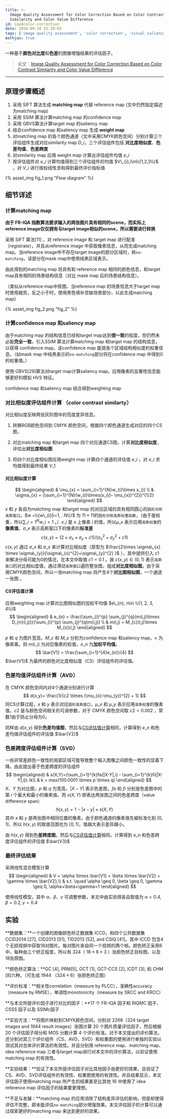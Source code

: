 ```yaml
---
title: >-
  Image Quality Assessment for Color Correction Based on Color Contrast
  Similarity and Color Value Difference
id: iqa4color-correction
date: 2018-09-20 15:29:02
tags: ['image quality assessment', 'color correction', 'visual saliency', 'color contrast similarity', 'color value difference']
mathjax: true
---
```


一种基于**颜色对比度**和**色差**的图像增强结果的评估因子。
<!-- more -->


> 论文：[Image Quality Assessment for Color Correction Based on Color Contrast Similarity and Color Value Difference](https://ieeexplore.ieee.org/document/7763834/)



---



## 原理步骤概述

1. 采用 SIFT 算法生成 **matching map** 代替 reference map (文中仍然指定描述为matching map)
2. 采用 SSIM 算法计算matching map 的confidence map
3. 采用 GBVS算法计算target map 的saliency map
4. 结合confidence map 和saliency map 生成 **weight map**
5. 对matching map 的各个颜色通道（文中采用CMYK颜色空间）分别计算三个评估组件生成对应similarity map $D\_{i}$，三个评估组件包括 **对比度相似度**、**色差均值**、**色差跨度**
6. 对similarity map 应用 weight map 计算出评估组件均值 $e\_{i}$
7. 按评估组件对 $e\_{i}$ 计算均值得到三个评估组件的均值 $V\_{i},i\in\\{1,2,3\\}$ ，对 $V\_{i}$ 进行按权线性求和得到最终评价指标值

{% asset_img fig_1.png "Flow diagram" %}

## 细节详述

### 计算matching map

**由于 FR-IQA 指数算法要求输入的两张图片具有相同的scene，而实际上reference image仅仅拥有与target image相似的scene，所以需要进行转换**

采用 SIFT 算法[11] ，对 reference image 和 target map 进行配准（registrate），并且从reference image 中获取像素信息，从而生成matching map。当reference image中不存在target image的部分区域时，称`no-matching`，该部分在mask map中使用纯黑区域表示。

由此得到的matching map 将具有和 reference map 相同的颜色信息，和target map具有相同的场景结构信息（对比 mask map 后的场景结构信息）。

（类似从reference map中抠图，当reference map 的场景信息大于target map 时使用裁剪，反之小于时，使用黑色填补空缺场景部分，以此生成matching map）

{% asset_img fig_2.png "fig_2" %}

### 计算confidence map 和saliency map

由于matching map 的结构信息已经和target map达到**很一致**的程度，但仍然未必能**完全一致**，引入SSIM 算法计算matching map 和target map 的结构信息，以获得 confidence map。该confidence map 能提各个区域结构相似度的权重信息。（如mask map 中纯黑表示的`no-matching`部分将在confidence map 中得到0的权重值。）

使用 GBVS[29]算法对target map计算saliency map。应用像素的显著性信息能够更好的模拟 HVS 特征。

confidence map 和saliency map 结合得到weighting map



### 对比相似度评估组件计算 （color contrast similarty）

对比相似度反映两张灰阶图中的亮度差异信息。

1. 转换RGB颜色空间到 CMYK 颜色空间，根据四个颜色通道生成对应的四个CS图，

2. 对比matching map 和target map 四个对应通道CS图，计算**对比度相似度**，评估出**对比度相似图**

3. 将四个对比度相似图应用weight map 计算四个通道的评估值 $e\_{i}$ ，对 $e\_{i}$ 求均值得到最终结果 $V\_{1}$

#### 对比相似度计算

$$
\begin{aligned}
& \mu_{x} = \sum_{i=1}^{N}w_{i}\times x_{i} \\
& \sigma_{x} = (\sum_{i=1}^{N}(w_{i}\times(x_{i}- \mu_{x})^{2})^{1/2}
\end{aligned}
$$
$x$ 和 $y$ 各自为matching map 和target map 的对应区域的具有相同圆心的`圆形对称高斯窗口`。$w =\\{w\_{i}|i=1, ..N\\}$ 为 $11 \times 11$的`圆形对称高斯权重函数`，（由于是权重，所以$\sum\limits\_{i=1}^{N}w\_{i} = 1$ 。）$x\_{i}$ 是 $x$ 上像素 $i$ 的值，所以$\mu\_{x}$ 表示应用`高斯权重`的**像素值**。$\sigma\_{x}$ 表示高斯窗口下的像素的**标准差**
$$
c(x,y)=(2\times \sigma_{x} \times \sigma_{y}+c1)/(\sigma_{x}^{2}+\sigma_{y}^{2} + c1)
$$
$c(x, y)$ 通过 $\sigma\_{x}$ 和 $\sigma\_{x}$ 来计算对比相似度（原型为 $\frac{2\times \sigma\_{x} \times \sigma\_{y}}{\sigma\_{x}^{2}+\sigma\_{y}^{2} }$ ），其中提供引入 $c1$ 来解决分母可能为0的情况，在本文中取值 $c1 = 0.1$ 。故 $c(x, y) \in (0,1)$ 表示`高斯窗口`的对比相似度值，通过滑动`高斯窗口`遍历整张图，组成**对比度相似图**。由于采用CMYK颜色空间，所以一张matching map 将产生4个**对比图相似图**，一个通道一张图 。

#### CS评估值计算

应用weighting map 计算对比图相似图的加权平均值 $e\_{n}, n\in \\{1, 2, 3, 4\\}$
$$
\begin{aligned}
& e_{n} = \frac{\sum_{i}^{p} \sum_{j}^{q}(m(i,j)\times D_{n}(i,j))}{\sum_{i}^{p} \sum_{j}^{q}m(i,j)} \\
& m(i,j) = M_{c}(i,j)\times M_{s}(i,j)
\end{aligned}
$$


$p$ 和 $q$ 为图片宽高，$M\_{c}$ 和 $M\_{s}$ 分别为confidence map 和saliency map，$\times$ 为像素乘。则 $m(i,j)$ 为对应像素的权值，$e\_{n}$ 为**加权平均值**。
$$
\bar{V1} = \frac{\sum_{i=1}^{4}e_{n}}{4}
$$
$\bar{V1}$ 为最终的颜色对比度相似度（CS）评估组件的评估值。



### 色差均值评估组件计算（AVD）

在 CMYK  颜色空间内对4个通道分别进行计算
$$
d(x,y)= \frac{1}{c2 \times (\mu_{x}-\mu_{y})^{2} + 1}
$$
同CS计算过程，$x$ 和 $y$ 表示对应`圆形高斯窗口`，$\mu\_{x}$ 和 $\mu\_{y}$ 表示应用`高斯权重`的像素值。$c2$ 是与颜色空间相关的可调参数，对于 CMYK 颜色空间取 $c2=0.002$ ，常数1由于防止分母为0。

同样由 $d(x,y)$ 得到**色差均值图**，然后与[CS评估值计算](#CS评估值计算)相同，计算得到 $e\_{n}$ 和色差均值评估组件的评估值 $\bar{V2}$



### 色差跨度评估组件计算（SVD）

一些非常差颜色一致性的局部区域可能导致整个输入图像之间颜色一致性的显着下降。由此提出基于色差跨度的评估组件
$$
\begin{aligned}
& s(X,Y)=(\sum_{i=1}^{k}fa(|X-Y|,i) - \sum_{i=1}^{k}fi(|X-Y|,i)) /k\\
& k = max(100.0001 \times p \times q)
\end{aligned}
$$
$X$、$Y$ 为对比图，$p$ 和 $q$ 为宽高，$|X-Y|$ 表示色差图，$fa$ 和 $fi$ 分别是色差图中的第 $i$ 个最大和最小的像素值。而 $s(X,Y)$ 即表达两张图之间的色差跨度（value difference span）
$$
h(x,y) =1-|x-y|\times s(X,Y)
$$
其中 $x$ 和 $y$ 是两张图中相同位置的像素，由于颜色通道的像素值先被标准化到 $[0, 1]$，所以 $h(x,y)$ 的取值范围也为 $[0,1]$，值越大表示差异越小。

由 $h(x,y)$ 得到色**差跨度图**，然后与[CS评估值计算](#CS评估值计算)相同，计算得到 $e\_{n}$ 和色差跨度评估组件的评估值 $\bar{V3}$



### 最终评估结果

采用线性混合模型计算
$$
\begin{aligned}
& V = \alpha \times \bar{V1} + \beta \times  \bar{V2}  + \gamma \times  \bar{V2},\\
& s.t. \quad \alpha \geq 0, \beta \geq 0, \gamma \geq 0, \alpha+\beta+\gamma=1
\end{aligned}
$$

使用线性模型，其中 $\alpha$、$\beta$、$\gamma$  可调整参数，本文中由实验得各自取值为 $\alpha=0.4, \beta=0.2,\gamma=0.4$ 



## 实验

**数据集：**一个创建的图像颜色矫正数据集 ICCD，和四个公共数据集 CCID2014 [27], CID2013 [51], TID2013 [52], and CSIQ [41]。其中 ICCD 包含4个无损视频中获取18对图片。每对图片来自同一个视频的两个帧。颜色矫正采用6中，每种由三个矫正程度，所以有 324（ $18\times 6\times3$ ）张颜色矫正目标图，以及18张原图。

**颜色矫正算法：**GC [4], PRM[5], GCT [1], GCT-CCS [2], ICDT [3], 和 CHM [8]六种。（可生成 1944 （$324\times 6$）张颜色矫正图）

**评价标准：**相关性correlation（measure by PLCC），准确性accuracy（measure by RMSE），单调性monotonicity（measure by SRCC and KRCC）

**与本文所提评价因子进行对比的因子：**17 个 FR-IQA 因子和 RIQMC 因子、CSSS 因子以及 SSIMc因子

**实验方法：**将图片映射到CMYK颜色空间，分别对 2268（324 target images and 1944 result images）张图计算 20 个图片质量评估因子，然后根据 20 个评估因子得分和 MOS 分数计算 4 个评价标准。对于本文提出的评价算法，还分别对其三个评价组件（CS、AVD、SVD）和权重图的使用进行单独的实验以测试其对总体评价算法的有效性。并且分别用 reference map、matching map、idea reference map 三者与target map进行对本文中的评价算法，以验证使用 matching map 的有效性。

**实验结果：**验证了本文所提评估因子对比其他因子由更好的效果，且验证了CS、AVD、SVD评估组件的有效性、权重图使用的有效性。并且结果显示，本文评估因子使用matching map 所产生的结果甚至比其他 16 中使用了 idea reference map 评估因子的结果要更理想。

**不足与发展：**matching map 的应用消除了结构差异评估的影响，但是却使得评估不完整，即未能评估`no-matching`部分增强效果。本文评估因子的计算可以通过探索更好的matching map 来达到更好的效果。